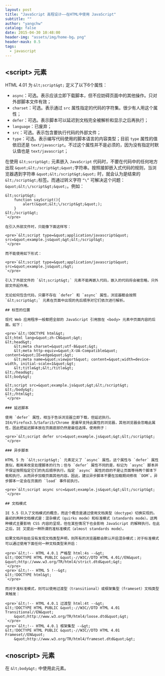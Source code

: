 ```yaml
---
layout: post
title: "JavaScript 高程设计——在HTML中使用 JavaScript"
subtitle: ""
author: "yangchw"
catalog: false
date: 2015-04-30 10:48:00
header-img: "assets/img/home-bg。png"
header-mask: 0.5
tags:
  - javascript
---
```


## &lt;script&gt; 元素

HTML 4.01 为 `&lt;script&gt;` 定义了以下6个属性：

*   `async`：可选。表示应该立即下载脚本，但不应妨碍页面中的其他操作。只对外部脚本文件有效；
*   `charset`：可选。表示通过 `src` 属性指定的代码的字符集。很少有人用这个属性；
*   `defer`：可选。表示脚本可以延迟到文档完全被解析和显示之后再执行；
*   `language`：已废弃；
*   `src`：可选。表示包含要执行代码的外部文件；
*   `type`：可选。表示编写代码使用的脚本语言的内容类型；目前 `type` 属性的值依旧还是 `text/javascript`。不过这个属性并不是必须的，因为没有指定时默认值也是 `text/javascript`；

在使用 `&lt;script&gt;` 元素嵌入 `JavaScript` 代码时，不要在代码中的任何地方出现 `&quot;&lt;/script&gt;&quot;`字符串。按照接卸嵌入式代码的规则，当浏览器遇到字符串 `&quot;&lt;/script&gt;&quot;` 时，就会认为是结束的 `&lt;/script&gt;`标签。而通过转义字符 `“\”` 可解决这个问题：`&quot;&lt;\/script&gt;&quot;`。例如：

    &lt;script&gt;
        function sayScript(){
            alert(&quot;&lt;\/script&gt;&quot;);
        }
    &lt;/script&gt;
    `</pre>

    在引入外部文件时，只能像下面这样写：

    <pre>`&lt;script type=&quot;application/javascript&quot; src=&quot;example.js&quot;&gt;&lt;/script&gt;
    `</pre>

    而不能使用如下形式：

    <pre>`&lt;script type=&quot;application/javascript&quot; src=&quot;example.js&quot;/&gt;
    `</pre>

    引入了外部文件的 `&lt;script&gt;` 元素不能再嵌入代码，嵌入的代码将会被忽略，只外部文件起作用。

    无论如何包含代码，只要不存在 `defer` 和 `async` 属性，浏览器都会按照 `&lt;script&gt;` 元素在页面中出现的先后顺序对它们依次进行解析。

    ## 标签的位置

    现代 Web 应用程序一般都把全部的 JavaScript 引用放在 <body> 元素中页面内容的后面。如下：

    <pre>`&lt;!DOCTYPE html&gt;
    &lt;html lang=&quot;zh-CN&quot;&gt;
    &lt;head&gt;
        &lt;meta charset=&quot;utf-8&quot;&gt;
        &lt;meta http-equiv=&quot;X-UA-Compatible&quot; content=&quot;IE=edge&quot;&gt;
        &lt;meta name=&quot;viewport&quot; content=&quot;width=device-width, initial-scale=1&quot;&gt;
        &lt;title&gt;&lt;/title&gt;
    &lt;/head&gt;
    &lt;body&gt;

    &lt;script src=&quot;example.js&quot;&gt;&lt;/script&gt;
    &lt;/body&gt;
    &lt;/html&gt;
    `</pre>

    ### 延迟脚本

    使用 `defer` 属性，相当于告诉浏览器立即下载，但延迟执行。IE4/Firefox3.5/Safari5/Chrome 是最早支持此属性的浏览器，其他浏览器会忽略此属性，因此把延迟脚本放在页面底部仍然是最佳选择。使用例子：

    <pre>`&lt;script defer src=&quot;example.js&quot;&gt;&lt;/script&gt;
    `</pre>

    ### 异步脚本

    HTML 5 为 `&lt;script&gt;` 元素定义了 `async` 属性。这个属性与 `defer` 属性类似，都用来改变处理脚本的行为；但与 `defer` 属性不同的是，标记为 `async` 脚本并不保证按照指定它们的先后顺序执行。指定 `async` 属性的目的不是让页面等待两个脚本下载和执行，从而异步加载页面其他内容。因此，建议异步脚本不要在加载期间修改 `DOM`。异步脚本一定会在页面的 `load` 事件前执行。

    <pre>`&lt;script async src=&quot;example.js&quot;&gt;&lt;/script&gt;
    `</pre>

    ## 文档模式

    IE 5.5 引入了文档模式的概念，而这个概念是通过使用文档类型（doctype）切换实现的。最初的两种文档模式是：混杂模式（quirks mode）和标准模式（standards mode）。这两种模式主要影响 CSS 内容的呈现，但在某些情况下也会影响 JavaScript 的解释执行。在此之后，IE 又提出一种所谓的准标准模式（almost standards mode）。

    如果文档开始处没有发现文档类型声明，则所有的浏览器都会默认开启混杂模式；对于标准模式可以通过使用下面任何一种文档类型来开启：

    <pre>`&lt;!-- HTML 4.0.1 严格型 html:4s --&gt;
    &lt;!DOCTYPE HTML PUBLIC &quot;-//W3C//DTD HTML 4.01//EN&quot; &quot;http://www.w3.org/TR/html4/strict.dtd&quot;&gt;
    `</pre>
    <pre>`&lt;!-- HTML 5 !--&gt;
    &lt;!DOCTYPE html&gt;
    `</pre>

    而对于准标准模式，则可以使用过渡型（transitional）或框架集型（frameset）文档类型来触发：

    <pre>`&lt;!-- HTML 4.0.1 过渡型 html:4t --&gt;
    &lt;!DOCTYPE HTML PUBLIC &quot;-//W3C//DTD HTML 4.01 Transitional//EN&quot; 
        &quot;http://www.w3.org/TR/html4/loose.dtd&quot;&gt;
    `</pre>
    <pre>`&lt;!-- HTML 4.0.1 框架集型 --&gt;
    &lt;!DOCTYPE HTML PUBLIC &quot;-//W3C//DTD HTML 4.01 Frameset//EN&quot; 
        &quot;http://www.w3.org/TR/html4/frameset.dtd&quot;&gt;

## &lt;noscript&gt; 元素

在 `&lt;body&gt;` 中使用此元素。